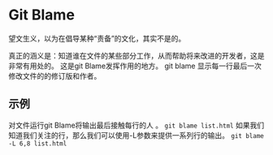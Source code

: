 # Git Blame
望文生义，以为在倡导某种“责备”的文化，其实不是的。

真正的涵义是：知道谁在文件的某些部分工作，从而帮助将来改进的开发者，这是非常有用处的。 这是git Blame发挥作用的地方。
git blame <file>显示每一行最后一次修改文件的的修订版和作者。

## 示例
对文件运行git Blame将输出最后接触每行的人 。
`git blame list.html`
如果我们知道我们关注的行，那么我们可以使用-L参数来提供一系列行的输出。
`git blame -L 6,8 list.html`
